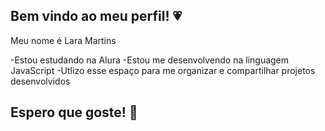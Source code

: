 ## Bem vindo ao meu perfil! 💗

Meu nome é Lara Martins

-Estou estudando na Alura
-Estou me desenvolvendo na linguagem JavaScript
-Utlizo esse espaço para me organizar e compartilhar projetos desenvolvidos

## Espero que goste! 💖
